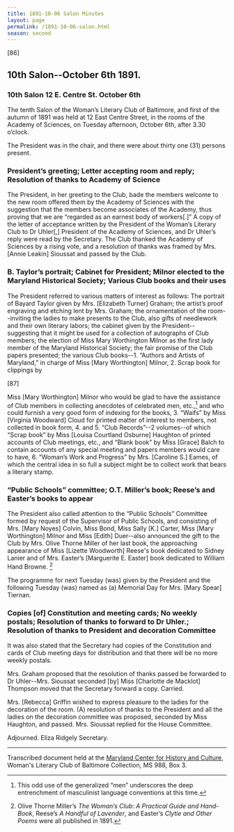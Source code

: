 ```yaml
---
title: 1891-10-06 Salon Minutes
layout: page
permalink: /1891-10-06-salon.html
season: second
---
```


<style>
    #maincontent{
        font-size:1.4em;
    }
</style>
[86]

## 10th Salon--October 6th 1891.

### 10th Salon 12 E. Centre St. October 6th

The tenth Salon of the Woman’s Literary Club of Baltimore, and first of the autumn of 1891 was held at 12 East Centre Street, in the rooms of the Academy of Sciences, on Tuesday afternoon, October 6th, after 3.30 o’clock.

The President was in the chair, and there were about thirty one (31) persons present.

### President’s greeting; Letter accepting room and reply; Resolution of thanks to Academy of Science

The President, in her greeting to the Club, bade the members welcome to the new room offered them by the Academy of Sciences with the suggestion that the members become associates of the Academy, thus proving that we are “regarded as an earnest body of workers[.]” A copy of the letter of acceptance written by the President of the Woman’s Literary Club to Dr Uhler[,] President of the Academy of Sciences, and Dr Uhler’s reply were read by the Secretary. The Club thanked the Academy of Sciences by a rising vote, and a resolution of thanks was framed by Mrs. [Annie Leakin] Sioussat and passed by the Club.

### B. Taylor’s portrait; Cabinet for President; Milnor elected to the Maryland Historical Society; Various Club books and their uses

The President referred to various matters of interest as follows: The portrait of Bayard Taylor given by Mrs. [Elizabeth Turner] Graham; the artist’s proof engraving and etching lent by Mrs. Graham; the ornamentation of the room--inviting the ladies to make presents to the Club, also gifts of needlework and their own literary labors; the cabinet given by the President--suggesting that it might be used for a collection of autographs of Club members; the election of Miss Mary Worthington Milnor as the first lady member of the Maryland Historical Society; the fair promise of the Club papers presented; the various Club books--1. “Authors and Artists of Maryland,” in charge of Miss [Mary Worthington] Milnor, 2. Scrap book for clippings by

[87]

Miss [Mary Worthington] Milnor who would be glad to have the assistance of Club members in collecting anecdotes of celebrated men, etc.,[^n10-06_01] and who could furnish a very good form of indexing for the books, 3. “Waifs” by Miss [Virginia Woodward] Cloud for printed matter of interest to members, not collected in book form, 4. and 5. “Club Records”--2 volumes--of which “Scrap book” by Miss [Louisa Courtland Osburne] Haughton of printed accounts of Club meetings, etc., and “Blank book” by Miss [Grace] Balch to contain accounts of any special meeting and papers members would care to have, 6. “Woman’s Work and Progress” by Mrs. [Caroline S.] Eames, of which the central idea in so full a subject might be to collect work that bears a literary stamp.

[^n10-06_01]: This odd use of the generalized “men” underscores the deep entrenchment of masculinist language conventions at this time.

### “Public Schools” committee; O.T. Miller’s book; Reese’s and Easter’s books to appear

The President also called attention to the “Public Schools” Committee formed by request of the Supervisor of Public Schools, and consisting of Mrs. [Mary Noyes] Colvin, Miss Bond, Miss Sally [K.] Carter, Miss [Mary Worthington] Milnor and Miss [Edith] Duer--also announced the gift to the Club by Mrs. Olive Thorne Miller of her last book, the approaching appearance of Miss [Lizette Woodworth] Reese's book dedicated to Sidney Lanier and of Mrs. Easter’s [Marguerite E. Easter] book dedicated to William Hand Browne. [^n10-06_02]

[^n10-06_02]: Olive Thorne Miller’s _The Woman’s Club: A Practical Guide and Hand-Book_, Reese’s _A Handful of Lavender_, and Easter’s _Clytie and Other Poems_ were all published in 1891.

The programme for next Tuesday (was) given by the President and the following Tuesday (was) named as (a) Memorial Day for Mrs. [Mary Spear] Tiernan.

### Copies [of] Constitution and meeting cards; No weekly postals; Resolution of thanks to forward to Dr Uhler.; Resolution of thanks to President and decoration Committee

It was also stated that the Secretary had copies of the Constitution and cards of Club meeting days for distribution and that there will be no more weekly postals.

Mrs. Graham proposed that the resolution of thanks passed be forwarded to Dr Uhler--Mrs. Sioussat seconded [by] Miss [Charlotte de Macklot] Thompson moved that the Secretary forward a copy. Carried.

Mrs. [Rebecca] Griffin wished to express pleasure to the ladies for the decoration of the room. (A) resolution of thanks to the President and all the ladies on the decoration committee was proposed, seconded by Miss Haughton, and passed. Mrs. Sioussat replied for the House Committee.

Adjourned.
Eliza Ridgely
Secretary.

<hr>

Transcribed document held at the [Maryland Center for History and Culture](http://mdhs.org/), Woman's Literary Club of Baltimore Collection, MS 988, Box 3. 